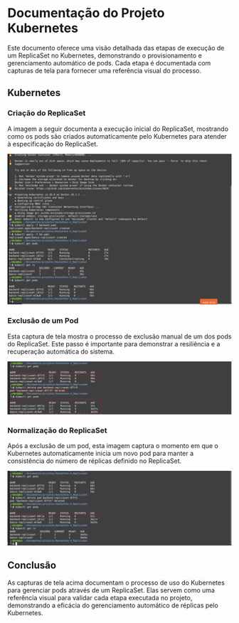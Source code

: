 # Documentação do Projeto Kubernetes

Este documento oferece uma visão detalhada das etapas de execução de um ReplicaSet no Kubernetes, demonstrando o provisionamento e gerenciamento automático de pods. Cada etapa é documentada com capturas de tela para fornecer uma referência visual do processo.

## Kubernetes

### Criação do ReplicaSet

A imagem a seguir documenta a execução inicial do ReplicaSet, mostrando como os pods são criados automaticamente pelo Kubernetes para atender à especificação do ReplicaSet.

![Execução do ReplicaSet](replicaset-init.png)

### Exclusão de um Pod

Esta captura de tela mostra o processo de exclusão manual de um dos pods do ReplicaSet. Este passo é importante para demonstrar a resiliência e a recuperação automática do sistema.

![Exclusão de um Pod](pod-delete.png)

### Normalização do ReplicaSet

Após a exclusão de um pod, esta imagem captura o momento em que o Kubernetes automaticamente inicia um novo pod para manter a consistência do número de réplicas definido no ReplicaSet.

![Normalização do ReplicaSet](replicaset-normalization.png)

## Conclusão

As capturas de tela acima documentam o processo de uso do Kubernetes para gerenciar pods através de um ReplicaSet. Elas servem como uma referência visual para validar cada etapa executada no projeto, demonstrando a eficácia do gerenciamento automático de réplicas pelo Kubernetes.